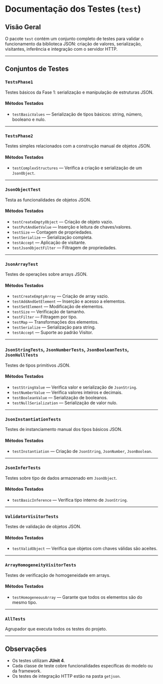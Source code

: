 # Documentação dos Testes (`test`)

## Visão Geral

O pacote `test` contém um conjunto completo de testes para validar o funcionamento da biblioteca JSON: criação de valores, serialização, visitantes, inferência e integração com o servidor HTTP.

---

## Conjuntos de Testes

### `TestsPhase1`
Testes básicos da Fase 1: serialização e manipulação de estruturas JSON.

#### Métodos Testados
- `testBasicValues` — Serialização de tipos básicos: string, número, booleano e nulo.

---

### `TestsPhase2`
Testes simples relacionados com a construção manual de objetos JSON.

#### Métodos Testados
- `testComplexStructures` — Verifica a criação e serialização de um `JsonObject`.

---

### `JsonObjectTest`
Testa as funcionalidades de objetos JSON.

#### Métodos Testados
- `testCreateEmptyObject` — Criação de objeto vazio.
- `testPutAndGetValue` — Inserção e leitura de chaves/valores.
- `testSize` — Contagem de propriedades.
- `testSerialize` — Serialização completa.
- `testAccept` — Aplicação de visitante.
- `testJsonObjectFilter` — Filtragem de propriedades.

---

### `JsonArrayTest`
Testes de operações sobre arrays JSON.

#### Métodos Testados
- `testCreateEmptyArray` — Criação de array vazio.
- `testAddAndGetElement` — Inserção e acesso a elementos.
- `testSetElement` — Modificação de elementos.
- `testSize` — Verificação de tamanho.
- `testFilter` — Filtragem por tipo.
- `testMap` — Transformações dos elementos.
- `testSerialize` — Serialização para string.
- `testAccept` — Suporte ao padrão Visitor.

---

### `JsonStringTests`, `JsonNumberTests`, `JsonBooleanTests`, `JsonNullTests`
Testes de tipos primitivos JSON.

#### Métodos Testados
- `testStringValue` — Verifica valor e serialização de `JsonString`.
- `testNumberValue` — Verifica valores inteiros e decimais.
- `testBooleanValue` — Serialização de booleanos.
- `testNullSerialization` — Serialização de valor nulo.

---

### `JsonInstantiationTests`
Testes de instanciamento manual dos tipos básicos JSON.

#### Métodos Testados
- `testInstantiation` — Criação de `JsonString`, `JsonNumber`, `JsonBoolean`.

---

### `JsonInferTests`
Testes sobre tipo de dados armazenado em `JsonObject`.

#### Métodos Testados
- `testBasicInference` — Verifica tipo interno de `JsonString`.

---

### `ValidatorVisitorTests`
Testes de validação de objetos JSON.

#### Métodos Testados
- `testValidObject` — Verifica que objetos com chaves válidas são aceites.

---

### `ArrayHomogeneityVisitorTests`
Testes de verificação de homogeneidade em arrays.

#### Métodos Testados
- `testHomogeneousArray` — Garante que todos os elementos são do mesmo tipo.

---

### `AllTests`
Agrupador que executa todos os testes do projeto.

---

## Observações

- Os testes utilizam **JUnit 4**.
- Cada classe de teste cobre funcionalidades específicas do modelo ou da framework.
- Os testes de integração HTTP estão na pasta `getjson`.